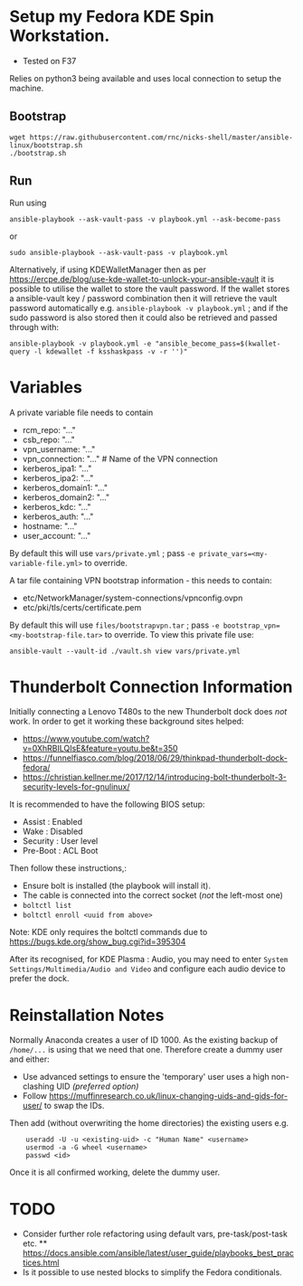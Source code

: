 
# Setup my Fedora KDE Spin Workstation.

* Tested on F37

Relies on python3 being available and uses local connection to setup the machine.

## Bootstrap

```
wget https://raw.githubusercontent.com/rnc/nicks-shell/master/ansible-linux/bootstrap.sh
./bootstrap.sh

```

## Run

Run using

    ansible-playbook --ask-vault-pass -v playbook.yml --ask-become-pass

or

    sudo ansible-playbook --ask-vault-pass -v playbook.yml

Alternatively, if using KDEWalletManager then as per https://ercpe.de/blog/use-kde-wallet-to-unlock-your-ansible-vault it is possible to utilise the wallet to store the vault password. If the wallet stores a ansible-vault key / password combination then it will retrieve the vault password automatically e.g. `ansible-playbook -v playbook.yml` ; and if the sudo password is also stored then it could also be retrieved and passed through with:

    ansible-playbook -v playbook.yml -e "ansible_become_pass=$(kwallet-query -l kdewallet -f ksshaskpass -v -r '')"


# Variables

A private variable file needs to contain

  * rcm_repo: "..."
  * csb_repo: "..."
  * vpn_username: "..."
  * vpn_connection: "..." # Name of the VPN connection
  * kerberos_ipa1: "..."
  * kerberos_ipa2: "..."
  * kerberos_domain1: "..."
  * kerberos_domain2: "..."
  * kerberos_kdc: "..."
  * kerberos_auth: "..."
  * hostname: "..."
  * user_account: "..."

By default this will use `vars/private.yml` ; pass `-e private_vars=<my-variable-file.yml>` to override.

A tar file containing VPN bootstrap information - this needs to contain:

  * etc/NetworkManager/system-connections/vpnconfig.ovpn
  * etc/pki/tls/certs/certificate.pem

By default this will use `files/bootstrapvpn.tar` ; pass `-e bootstrap_vpn=<my-bootstrap-file.tar>` to override.
To view this private file use:

    ansible-vault --vault-id ./vault.sh view vars/private.yml

# Thunderbolt Connection Information

Initially connecting a Lenovo T480s to the new Thunderbolt dock does *not* work. In order to get it working these background sites helped:

* https://www.youtube.com/watch?v=0XhRBILQIsE&feature=youtu.be&t=350
* https://funnelfiasco.com/blog/2018/06/29/thinkpad-thunderbolt-dock-fedora/
* https://christian.kellner.me/2017/12/14/introducing-bolt-thunderbolt-3-security-levels-for-gnulinux/

It is recommended to have the following BIOS setup:
* Assist : Enabled
* Wake : Disabled
* Security : User level
* Pre-Boot : ACL Boot

Then follow these instructions,:

* Ensure bolt is installed (the playbook will install it).
* The cable is connected into the correct socket (*not* the left-most one)
* `boltctl list`
* `boltctl enroll <uuid from above>`

Note: KDE only requires the boltctl commands due to https://bugs.kde.org/show_bug.cgi?id=395304

After its recognised, for KDE Plasma : Audio, you may need to enter `System Settings/Multimedia/Audio and Video` and configure each audio device to prefer the dock.

# Reinstallation Notes
Normally Anaconda creates a user of ID 1000. As the existing backup of `/home/...` is using that we need that one. Therefore create a dummy user and either:
* Use advanced settings to ensure the 'temporary' user uses a high non-clashing UID _(preferred option)_
* Follow https://muffinresearch.co.uk/linux-changing-uids-and-gids-for-user/ to swap the IDs.

Then add (without overwriting the home directories) the existing users e.g.

```
    useradd -U -u <existing-uid> -c "Human Name" <username>
    usermod -a -G wheel <username>
    passwd <id>
```
Once it is all confirmed working, delete the dummy user.

# TODO

* Consider further role refactoring using default vars, pre-task/post-task etc.
** https://docs.ansible.com/ansible/latest/user_guide/playbooks_best_practices.html
* Is it possible to use nested blocks to simplify the Fedora conditionals.
